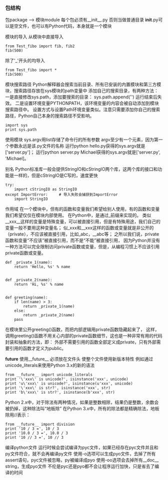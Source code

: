 ### 包结构
包package --> 模块module
每个包必须有__init__.py 否则当做普通目录
__init__.py可以是空文件，也可以有Python代码，本身就是一个模块


模块的导入
从模块中直接导入

    from Test_fibo import fib, fib2
    fib(500)

除了'_'开头的均导入

    from Test_fibo import *
    fib(500)

模块搜索路径
Python解释器会搜索当前目录、所有已安装的内置模块和第三方模块，搜索路径存放在sys模块的path变量中
添加自己的搜索目录，有两种方法：
一是直接修改sys.path，添加要搜索的目录： sys.path.append('')  运行结束后失效。
二是设置环境变量PYTHONPATH，该环境变量的内容会被自动添加到模块搜索路径中。
设置方式与设置Path环境变量类似。注意只需要添加你自己的搜索路径，Python自己本身的搜索路径不受影响。

    import sys
    print sys.path

使用模块
sys.argv用list存储了命令行的所有参数 argv至少有一个元素，因为第一个参数永远是该.py文件的名称
运行python hello.py获得的sys.argv就是['server.py']；
运行python server.py Michael获得的sys.argv就是['server.py', 'Michael]。

别名
Python标准库一般会提供StringIO和cStringIO两个库，这两个库的接口和功能是一样的，但是cStringIO是C写的，速度更快

    try:
        import cStringIO as StringIO
    except ImportError:     # 导入失败会捕获到ImportError
        import StringIO


作用域
在一个模块中，但有的函数和变量我们希望给别人使用，有的函数和变量我们希望仅仅在模块内部使用。
在Python中，是通过_前缀来实现的。
类似__xxx__这样的变量是特殊变量，可以被直接引用，但是有特殊用途，我们自己的变量一般不要用这种变量名；
似_xxx和__xxx这样的函数或变量就是非公开的（private），不应该被直接引用，比如_abc，__abc等；
之所以我们说，private函数和变量“不应该”被直接引用，而不是“不能”被直接引用，
因为Python并没有一种方法可以完全限制访问private函数或变量，但是，从编程习惯上不应该引用private函数或变量。

    def _private_1(name):
        return 'Hello, %s' % name
    
    
    def _private_2(name):
        return 'Hi, %s' % name


    def greeting(name):
        if len(name) > 3:
            return _private_1(name)
        else:
            return _private_2(name)
        pass
在模块里公开greeting()函数，而把内部逻辑用private函数隐藏起来了，
这样，调用greeting()函数不用关心内部的private函数细节，这也是一种非常有用的代码封装和抽象的方法，即：
外部不需要引用的函数全部定义成private，只有外部需要引用的函数才定义为public。


__future__
使用__future__ 必须放在文件头 使整个文件使用新版本特性
例如通过unicode_literals来使用Python 3.x的新的语法

    from __future__ import unicode_literals
    print '\'xxx\' is unicode?', isinstance('xxx', unicode)
    print 'u\'xxx\' is unicode?', isinstance(u'xxx', unicode)
    print '\'xxx\' is str?', isinstance('xxx', str)
    print 'b\'xxx\' is str?', isinstance(b'xxx', str)

Python 2.x中，对于除法有两种情况，如果是整数相除，结果仍是整数，余数会被扔掉，这种除法叫“地板除”
在Python 3.x中，所有的除法都是精确除法，地板除用//表示：

    from __future__ import division
    print '10 / 3 =', 10 / 3
    print '10.0 / 3 =', 10.0 / 3
    print '10 // 3 =', 10 // 3

编译python文件
运行时候会尝试编译为pyc文件，如果已经存在pyc文件并且和py文件符合，就不会再编译py文件
使用-o选项可以生成pyo文件，去掉了所有assert语句，pyc文件被忽略，py被编译成pyo
使用-oo选项会去掉所有__doc__ string，生成pyo文件
不伦是pyc还是pyo都不会让程序运行加快，只是省去了编译的时间
